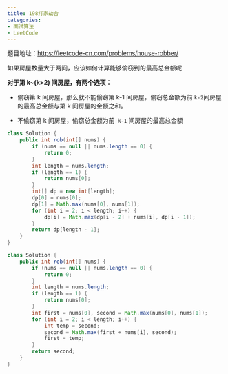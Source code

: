 ```yaml
---
title: 198打家劫舍
categories: 
- 面试算法
- LeetCode
---
```


题目地址：https://leetcode-cn.com/problems/house-robber/

如果房屋数量大于两间，应该如何计算能够偷窃到的最高总金额呢

**对于第 k~(k>2) 间房屋，有两个选项：**

* 偷窃第 k 间房屋，那么就不能偷窃第 k-1 间房屋，偷窃总金额为前 `k-2`间房屋的最高总金额与第 k 间房屋的金额之和。

* 不偷窃第 k 间房屋，偷窃总金额为前` k-1` 间房屋的最高总金额

```java
class Solution {
    public int rob(int[] nums) {
        if (nums == null || nums.length == 0) {
            return 0;
        }
        int length = nums.length;
        if (length == 1) {
            return nums[0];
        }
        int[] dp = new int[length];
        dp[0] = nums[0];
        dp[1] = Math.max(nums[0], nums[1]);
        for (int i = 2; i < length; i++) {
            dp[i] = Math.max(dp[i - 2] + nums[i], dp[i - 1]);
        }
        return dp[length - 1];
    }
}
```

```java
class Solution {
    public int rob(int[] nums) {
        if (nums == null || nums.length == 0) {
            return 0;
        }
        int length = nums.length;
        if (length == 1) {
            return nums[0];
        }
        int first = nums[0], second = Math.max(nums[0], nums[1]);
        for (int i = 2; i < length; i++) {
            int temp = second;
            second = Math.max(first + nums[i], second);
            first = temp;
        }
        return second;
    }
}
```

